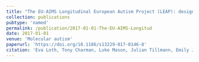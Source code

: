 ```yaml
---
title: "The EU-AIMS Longitudinal European Autism Project (LEAP): design and methodologies to identify and validate stratification biomarkers for autism spectrum disorders"
collection: publications
pubtype: 'named'
permalink: /publication/2017-01-01-The-EU-AIMS-Longitud
date: 2017-01-01
venue: 'Molecular autism'
paperurl: 'https://doi.org/10.1186/s13229-017-0146-8'
citation: 'Eva Loth, Tony Charman, Luke Mason, Julian Tillmann, Emily JH Jones, Caroline Wooldridge, Jumana Ahmad, Bonnie Auyeung, Claudia Brogna, Sara Ambrosino, Tobias Banaschewski, Simon Baron-Cohen, Sarah Baumeister, Christian Beckmann, Michael Brammer, Daniel Brandeis, Sven Bolte, Thomas Bourgeron, Carsten Bours, Yvette De Bruijn, Bhismadev Chakrabarti, Daisy Crawley, Ineke Cornelissen, Flavio Dell&quot;Acqua, Guillaume Dumas, Sarah Durston, Christine Ecker, Jessica Faulkner, Vincent Frouin, Pilar Garces, David Goyard, Hannah Hayward, Lindsay M Ham, Joerg Hipp, Rosemary J Holt, Mark H Johnson, Johan Isaksson, Prantik Kundu, Meng-Chuan Lai, Xavier Liogier D’ardhuy, Michael V Lombardo, David J Lythgoe, Rene Mandl, Andreas Meyer-Lindenberg, Carolin Moessnang, Nico Mueller, Laurence O’dwyer, Marianne Oldehinkel, Bob Oranje, Gahan Pandina, Antonio M Persico, Amber NV Ruigrok, Barbara Ruggeri, Jessica Sabet, Roberto Sacco, Antonia San Jose Caceres, Emily Simonoff, Roberto Toro, Heike Tost, Jack Waldman, Steve CR Williams, Marcel P Zwiers, Will Spooren, Declan GM Murphy, Jan K Buitelaar, &quot;The EU-AIMS Longitudinal European Autism Project (LEAP): design and methodologies to identify and validate stratification biomarkers for autism spectrum disorders.&quot; Molecular Autism, 2017.'
---
```

